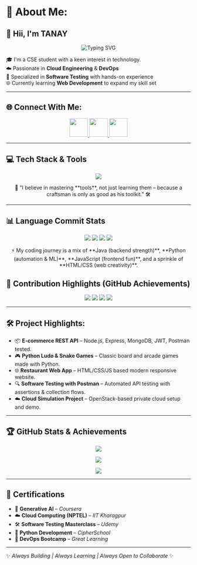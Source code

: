 # 💫 About Me:
## 👋 Hii, I'm TANAY

<p align="center">
  <img src="https://readme-typing-svg.demolab.com?font=Fira+Code&duration=3000&pause=1000&color=1ABC9C&center=true&width=435&lines=Cloud+Engineer+%7C+DevOps+Engineer;Software+Tester+%7C+Web+Developer;Learning+Full-Stack+%7C+Tech+Explorer" alt="Typing SVG" />
</p>

🎓 I'm a CSE student with a keen interest in technology.  
☁️ Passionate in **Cloud Engineering** & **DevOps**  
🧪 Specialized in **Software Testing** with hands-on experience  
🌐 Currently learning **Web Development** to expand my skill set  

---

## 🌐 Connect With Me:
<p align="center">
  <a href="https://instagram.com/tanay_hanra">
    <img src="https://skillicons.dev/icons?i=instagram" width="50" height="50"/>
  </a>
  <a href="https://www.linkedin.com/in/tanay-hanra-8a4513248">
    <img src="https://skillicons.dev/icons?i=linkedin" width="50" height="50"/>
  </a>
  <a href="mailto:hanratanay@gmail.com">
    <img src="https://skillicons.dev/icons?i=gmail" width="50" height="50"/>
  </a>
</p>

---

## 💻 Tech Stack & Tools

<p align="center">
  <img src="https://skillicons.dev/icons?i=java,python,javascript,html,css,mysql,docker,kubernetes,postman,git,linux,react,nodejs" />
</p>

<p align="center">
 🚀 "I believe in mastering **tools**, not just learning them – because a craftsman is only as good as his toolkit." 🛠️
</p>

---

## 📊 Language Commit Stats  

<p align="center">
  <img src="https://img.shields.io/badge/Java-40%25-orange?style=for-the-badge&logo=java&logoColor=white" />
  <img src="https://img.shields.io/badge/Python-30%25-blue?style=for-the-badge&logo=python&logoColor=yellow" />
  <img src="https://img.shields.io/badge/JavaScript-20%25-yellow?style=for-the-badge&logo=javascript&logoColor=black" />
  <img src="https://img.shields.io/badge/HTML%2FCSS-10%25-red?style=for-the-badge&logo=html5&logoColor=white" />
</p>

<p align="center">
  ⚡ My coding journey is a mix of **Java (backend strength)**,  
  **Python (automation & ML)**, **JavaScript (frontend fun)**,  
  and a sprinkle of **HTML/CSS (web creativity)**.  
</p>

## 🧠 Contribution Highlights (GitHub Achievements)

<p align="center">
  <img src="https://img.shields.io/badge/Repositories-20+-brightgreen?style=for-the-badge&logo=github"/>
  <img src="https://img.shields.io/badge/Languages-Java%20%7C%20Python%20%7C%20JS-blue?style=for-the-badge"/>
  <img src="https://img.shields.io/badge/Projects-Full%20Stack%20%7C%20Cloud%20%7C%20Testing-orange?style=for-the-badge"/>
  <img src="https://img.shields.io/badge/Open%20Source-Contributor-yellow?style=for-the-badge&logo=opensourceinitiative"/>
</p>

---

## 🛠️ Project Highlights:
- 📦 **E-commerce REST API** – Node.js, Express, MongoDB, JWT, Postman tested.  
- 🎮 **Python Ludo & Snake Games** – Classic board and arcade games made with Python.  
- 🌐 **Restaurant Web App** – HTML/CSS/JS based modern responsive website.  
- 🔍 **Software Testing with Postman** – Automated API testing with assertions & collection flows.  
- ☁️ **Cloud Simulation Project** – OpenStack-based private cloud setup and demo.  

---

## 🏆 GitHub Stats & Achievements

<p align="center">
  <img src="https://github-readme-stats.vercel.app/api?username=Tanayhanra2004&theme=gruvbox&hide_border=false&include_all_commits=true&count_private=true" />
</p>
<p align="center">
  <img src="https://github-readme-streak-stats.herokuapp.com/?user=Tanayhanra2004&theme=gruvbox&hide_border=false" />
</p>
<p align="center">
  <img src="https://github-profile-trophy.vercel.app/?username=Tanayhanra2004&theme=gruvbox&margin-w=15&no-frame=false" />
</p>

---

## 📜 Certifications
- 🧠 **Generative AI** – _Coursera_  
- ☁️ **Cloud Computing (NPTEL)** – _IIT Kharagpur_  
- 🛠️ **Software Testing Masterclass** – _Udemy_  
- 🐍 **Python Development** – _CipherSchool_  
- 🔐 **DevOps Bootcamp** – _Great Learning_  

---

✨ _Always Building | Always Learning | Always Open to Collaborate_ ✨
